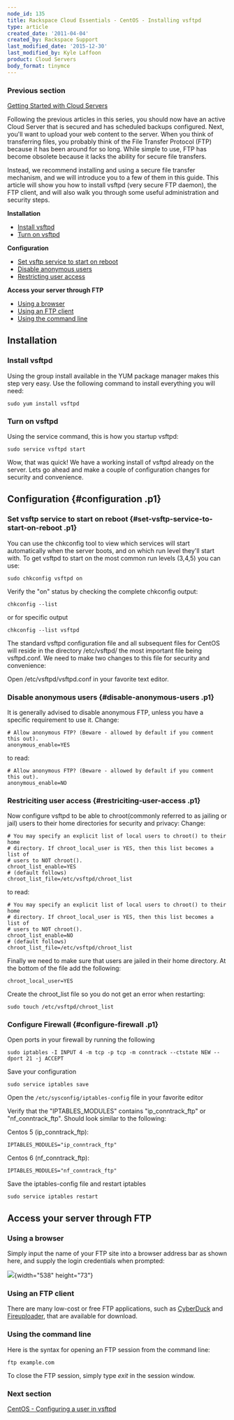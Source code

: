 ```yaml
---
node_id: 135
title: Rackspace Cloud Essentials - CentOS - Installing vsftpd
type: article
created_date: '2011-04-04'
created_by: Rackspace Support
last_modified_date: '2015-12-30'
last_modified_by: Kyle Laffoon
product: Cloud Servers
body_format: tinymce
---
```


### Previous section

[Getting Started with Cloud
Servers](/howto/getting-started-with-cloud-servers-0)



Following the previous articles in this series, you should now have an
active Cloud Server that is secured and has scheduled backups
configured. Next, you'll want to upload your web content to the server.
When you think of transferring files, you probably think of the File
Transfer Protocol (FTP) because it has been around for so long. While
simple to use, FTP has become obsolete because it lacks the ability for
secure file transfers.

Instead, we recommend installing and using a secure file transfer
mechanism, and we will introduce you to a few of them in this guide.
This article will show you how to install vsftpd (very secure FTP
daemon), the FTP client, and will also walk you through some useful
administration and security steps.

**Installation**

-   [Install vsftpd](#installvsftpd)
-   [Turn on vsftpd](#turnonvsftpd)

**Configuration**

-   [Set vsftp service to start on reboot](#setvsftp)
-   [Disable anonymous users](#disableanonymous)
-   [Restricting user access](#restrictinguser)

**Access your server through FTP**

-   [Using a browser](#usingabrowser)
-   [Using an FTP client](#usingandFTPclient)
-   [Using the command line](#usingthecommandline)

Installation
------------

### []()Install vsftpd

Using the group install available in the YUM package manager makes this
step very easy. Use the following command to install everything you will
need:

    sudo yum install vsftpd

### []()Turn on vsftpd

Using the service command, this is how you startup vsftpd:

    sudo service vsftpd start

Wow, that was quick! We have a working install of vsftpd already on the
server. Lets go ahead and make a couple of configuration changes for
security and convenience.



Configuration {#configuration .p1}
-------------

### []()Set vsftp service to start on reboot {#set-vsftp-service-to-start-on-reboot .p1}

You can use the chkconfig tool to view which services will start
automatically when the server boots, and on which run level they'll
start with. To get vsftpd to start on the most common run levels (3,4,5)
you can use:

``` {.p1}
sudo chkconfig vsftpd on
```

Verify the "on" status by checking the complete chkconfig output:

``` {.p1}
chkconfig --list
```

or for specific output

``` {.p1}
chkconfig --list vsftpd
```

The standard vsftpd configuration file and all subsequent files for
CentOS will reside in the directory /etc/vsftpd/ the most important file
being vsftpd.conf. We need to make two changes to this file for security
and convenience:

Open /etc/vsftpd/vsftpd.conf in your favorite text editor.

### []()Disable anonymous users {#disable-anonymous-users .p1}

It is generally advised to disable anonymous FTP, unless you have a
specific requirement to use it.
Change:

``` {.p1}
# Allow anonymous FTP? (Beware - allowed by default if you comment this out).
anonymous_enable=YES
```

to read:

``` {.p1}
# Allow anonymous FTP? (Beware - allowed by default if you comment this out).
anonymous_enable=NO
```

### []()Restriciting user access {#restriciting-user-access .p1}

Now configure vsftpd to be able to chroot(commonly referred to as
jailing or jail) users to their home directories for security and
privacy:
Change:

``` {.p1}
# You may specify an explicit list of local users to chroot() to their home
# directory. If chroot_local_user is YES, then this list becomes a list of
# users to NOT chroot().
chroot_list_enable=YES
# (default follows)
chroot_list_file=/etc/vsftpd/chroot_list
```

to read:

``` {.p1}
# You may specify an explicit list of local users to chroot() to their home
# directory. If chroot_local_user is YES, then this list becomes a list of
# users to NOT chroot().
chroot_list_enable=NO
# (default follows)
chroot_list_file=/etc/vsftpd/chroot_list
```

Finally we need to make sure that users are jailed in their home
directory. At the bottom of the file add the following:

    chroot_local_user=YES

Create the chroot\_list file so you do not get an error when restarting:

``` {.p1}
sudo touch /etc/vsftpd/chroot_list
```

### Configure Firewall {#configure-firewall .p1}

Open ports in your firewall by running the following

``` {.p1}
sudo iptables -I INPUT 4 -m tcp -p tcp -m conntrack --ctstate NEW --dport 21 -j ACCEPT
```

Save your configuration

``` {.p1}
sudo service iptables save
```

Open the `/etc/sysconfig/iptables-config` file in your favorite editor

Verify that the "IPTABLES\_MODULES" contains "ip\_conntrack\_ftp" or
"nf\_conntrack\_ftp". Should look similar to the following:

Centos 5 (ip\_conntrack\_ftp):

``` {.p1}
IPTABLES_MODULES="ip_conntrack_ftp"
```

Centos 6 (nf\_conntrack\_ftp):

``` {.p1}
IPTABLES_MODULES="nf_conntrack_ftp"
```

Save the iptables-config file and restart iptables

    sudo service iptables restart


Access your server through FTP
------------------------------

### []()Using a browser

Simply input the name of your FTP site into a browser address bar as
shown here, and supply the login credentials when prompted:

![](https://8026b2e3760e2433679c-fffceaebb8c6ee053c935e8915a3fbe7.ssl.cf2.rackcdn.com/field/image/ftp.png){width="538"
height="73"}

### []()Using an FTP client

There are many low-cost or free FTP applications, such as
[CyberDuck](https://cyberduck.io/?l=en) and
[Fireuploader](http://www.fireuploader.com/), that are available for
download.

### []()Using the command line

Here is the syntax for opening an FTP session from the command line:

    ftp example.com

To close the FTP session, simply type *exit* in the session window.



### Next section

[CentOS - Configuring a user in
vsftpd](/howto/rackspace-cloud-essentials-centos-configuring-a-user-in-vsftpd)

